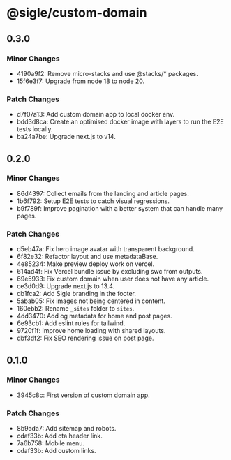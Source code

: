 # @sigle/custom-domain

## 0.3.0

### Minor Changes

- 4190a9f2: Remove micro-stacks and use @stacks/\* packages.
- 15f6e3f7: Upgrade from node 18 to node 20.

### Patch Changes

- d7f07a13: Add custom domain app to local docker env.
- bdd3d8ca: Create an optimised docker image with layers to run the E2E tests locally.
- ba24a7be: Upgrade next.js to v14.

## 0.2.0

### Minor Changes

- 86d4397: Collect emails from the landing and article pages.
- 1b6f792: Setup E2E tests to catch visual regressions.
- b9f789f: Improve pagination with a better system that can handle many pages.

### Patch Changes

- d5eb47a: Fix hero image avatar with transparent background.
- 6f82e32: Refactor layout and use metadataBase.
- 4e85234: Make preview deploy work on vercel.
- 614ad4f: Fix Vercel bundle issue by excluding swc from outputs.
- 69e5933: Fix custom domain when user does not have any article.
- ce3d0d9: Upgrade next.js to 13.4.
- db1fca2: Add Sigle branding in the footer.
- 5abab05: Fix images not being centered in content.
- 160ebb2: Rename `_sites` folder to `sites`.
- 4dd3470: Add og metadata for home and post pages.
- 6e93cb1: Add eslint rules for tailwind.
- 9720f1f: Improve home loading with shared layouts.
- dbf3df2: Fix SEO rendering issue on post page.

## 0.1.0

### Minor Changes

- 3945c8c: First version of custom domain app.

### Patch Changes

- 8b9ada7: Add sitemap and robots.
- cdaf33b: Add cta header link.
- 7a6b758: Mobile menu.
- cdaf33b: Add custom links.
